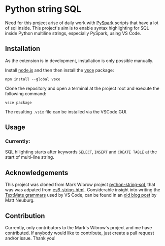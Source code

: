 # Python string SQL

Need for this project arise of daily work with [PySpark](https://spark.apache.org/docs/2.2.0/api/python/pyspark.html) scripts that have a lot of sql inside.
This project's aim is to enable syntax highlighting for SQL inside Python multiline strings, especially PySpark, using VS Code.

## Installation

As the extension is in development, installation is only possible manually.

Install [node.js](https://nodejs.org/) and then then install the [vsce](https://www.npmjs.com/package/vsce) package:

```
npm install --global vsce
```

Clone the repository and open a terminal at the project root and execute the following command:

```
vsce package
```

The resulting `.vsix` file can be installed via the VSCode GUI.

## Usage

### Currently:
SQL hilighting starts after keywords `SELECT`, `INSERT` and `CREATE TABLE` at the start of multi-line string.

## Acknowledgements

This project was cloned from Mark Wibrow project [python-string-sql](https://github.com/mwibrow/python-string-sql), that was was adpated from [es6-string-html](https://github.com/hanjingboo/es6-string-html).
Considerable insight into writing the [TextMate grammars](https://macromates.com/manual/en/language_grammars) used by VS Code, can be found in an [old blog post](https://www.apeth.com/nonblog/stories/textmatebundle.html) by Matt Neuburg. 

## Contribution

Currently, only contributors to the Mark's Wibrow's project and me have contributed. If anybody would like to contribute, just create a pull request and/or issue. Thank you!
